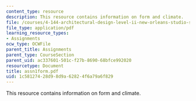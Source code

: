 ```yaml
---
content_type: resource
description: This resource contains information on form and climate.
file: /courses/4-144-architectural-design-level-ii-new-orleans-studio-spring-2006/1c58127428d98d9a62824f6a79a6f829_assn1form.pdf
file_type: application/pdf
learning_resource_types:
- Assignments
ocw_type: OCWFile
parent_title: Assignments
parent_type: CourseSection
parent_uid: ac337601-501c-f27b-8690-68bfce992020
resourcetype: Document
title: assn1form.pdf
uid: 1c581274-28d9-8d9a-6282-4f6a79a6f829
---
```

This resource contains information on form and climate.

